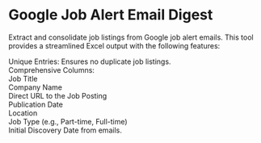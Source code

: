 # Google Job Alert Email Digest

Extract and consolidate job listings from Google job alert emails. This tool provides a streamlined Excel output with the following features:

Unique Entries: Ensures no duplicate job listings.  
Comprehensive Columns:  
    Job Title  
    Company Name  
    Direct URL to the Job Posting  
    Publication Date  
    Location  
    Job Type (e.g., Part-time, Full-time)  
    Initial Discovery Date from emails.  